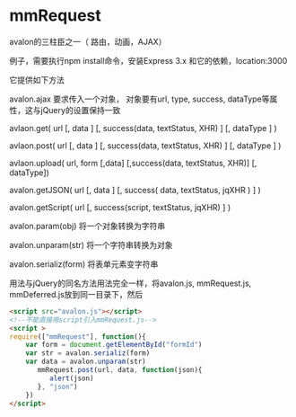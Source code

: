 mmRequest
=============

avalon的三柱臣之一（ 路由，动画，AJAX）


例子，需要执行npm install命令，安装Express 3.x 和它的依赖，location:3000


它提供如下方法
<p>avalon.ajax 要求传入一个对象， 对象要有url, type, success, dataType等属性，这与jQuery的设置保持一致
<p>avlaon.get( url [, data ] [, success(data, textStatus, XHR) ] [, dataType ] )
<p>avlaon.post( url [, data ] [, success(data, textStatus, XHR) ] [, dataType ] )
<p>avlaon.upload( url, form [,data] [,success(data, textStatus, XHR)] [, dataType])
<p>avalon.getJSON( url [, data ] [, success( data, textStatus, jqXHR ) ] )
<p>avalon.getScript( url [, success(script, textStatus, jqXHR) ] )
<p>avalon.param(obj) 将一个对象转换为字符串
<p>avalon.unparam(str) 将一个字符串转换为对象
<p>avalon.serializ(form)  将表单元素变字符串

用法与jQuery的同名方法用法完全一样，将avalon.js, mmRequest.js, mmDeferred.js放到同一目录下，然后
```html
<script src="avalon.js"></script>
<!--不能直接用script引入mmRequest.js-->
<script >
require(["mmRequest"], function(){
    var form = document.getElementById("formId")
    var str = avalon.serializ(form)
    var data = avalon.unparam(str)
       mmRequest.post(url, data, function(json){
          alert(json)
       }, "json")
    })
</script>

```
